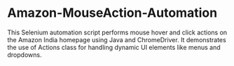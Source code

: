 # Amazon-MouseAction-Automation
This Selenium automation script performs mouse hover and click actions on the Amazon India homepage using Java and ChromeDriver. It demonstrates the use of Actions class for handling dynamic UI elements like menus and dropdowns.
